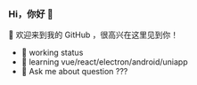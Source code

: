 
### Hi，你好 👋

🎉 欢迎来到我的 GitHub ，很高兴在这里见到你！

- 🔭 working status
- 🌱 learning vue/react/electron/android/uniapp
- 💬 Ask me about question ???
